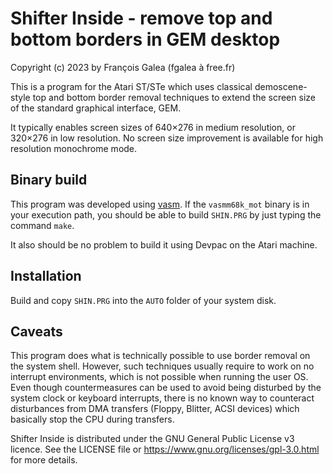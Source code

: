 # Shifter Inside - remove top and bottom borders in GEM desktop

Copyright (c) 2023 by François Galea (fgalea à free.fr)

This is a program for the Atari ST/STe which uses classical demoscene-style
top and bottom border removal techniques to extend the screen size of
the standard graphical interface, GEM.

It typically enables screen sizes of 640×276 in medium resolution, or
320×276 in low resolution. No screen size improvement is available for high
resolution monochrome mode.

## Binary build

This program was developed using [vasm](http://sun.hasenbraten.de/vasm/).
If the `vasmm68k_mot` binary is in your execution path, you should be able
to build `SHIN.PRG` by just typing the command `make`.

It also should be no problem to build it using Devpac on the Atari machine.

## Installation

Build and copy `SHIN.PRG` into the `AUTO` folder of your system disk.

## Caveats

This program does what is technically possible to use border removal on
the system shell. However, such techniques usually require to work on no
interrupt environments, which is not possible when running the user OS.
Even though countermeasures can be used to avoid being disturbed by the
system clock or keyboard interrupts, there is no known way to counteract
disturbances from DMA transfers (Floppy, Blitter, ACSI devices) which
basically stop the CPU during transfers.


Shifter Inside is distributed under the GNU General Public License v3 licence.
See the LICENSE file or https://www.gnu.org/licenses/gpl-3.0.html for more details.

